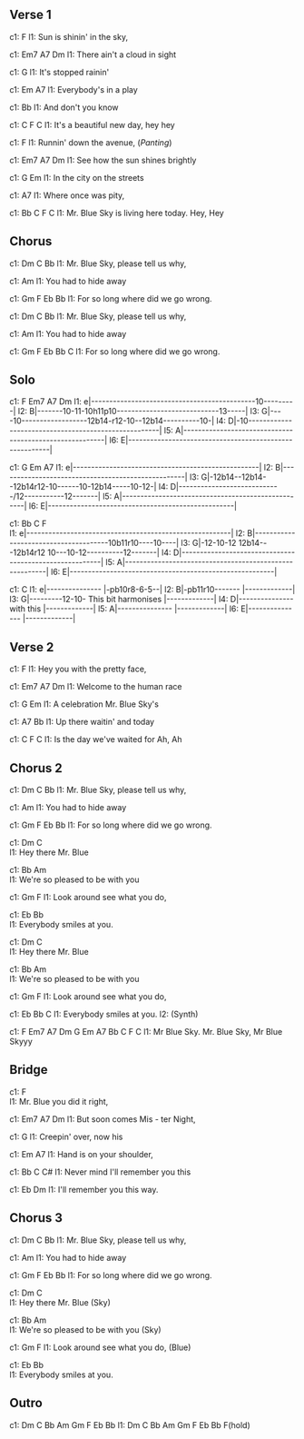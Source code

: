 ## Verse 1

c1:  F
l1: Sun is shinin' in the sky,

c1:                Em7  A7  Dm
l1: There ain't a cloud in sight

c1:                G
l1: It's stopped rainin'

c1:       Em          A7
l1: Everybody's in a play

c1:                Bb
l1: And don't you know

c1:  C                     F        C
l1: It's a beautiful new day, hey hey

c1: F
l1: Runnin' down the avenue, (*Panting*)

c1:               Em7  A7   Dm
l1: See how the sun shines brightly

c1:            G          Em
l1: In the city on the streets

c1:                 A7
l1: Where once was pity,

c1:   Bb               C         F      C
l1: Mr. Blue Sky is living here today.  Hey, Hey

## Chorus

c1: Dm        C                  Bb
l1: Mr. Blue Sky, please tell us why,

c1:             Am
l1: You had to hide away

c1:     Gm      F               Eb          Bb 
l1: For so long       where did we go wrong.

c1: Dm        C                  Bb
l1: Mr. Blue Sky, please tell us why,

c1:             Am
l1: You had to hide away

c1:     Gm      F               Eb          Bb C
l1: For so long       where did we go wrong.

## Solo

c1:    F                                      Em7    A7       Dm
l1: e|---------------------------------------------10---------|
l2: B|-------10-11-10h11p10----------------------------13-----|
l3: G|----10------------------12b14-r12-10--12b14----------10-|
l4: D|-10-----------------------------------------------------|
l5: A|--------------------------------------------------------|
l6: E|--------------------------------------------------------|

c1:                  G                Em                     A7
l1: e|---------------------------------------------------|
l2: B|---------------------------------------------------|
l3: G|-12b14--12b14--12b14r12-10------10-12b14-----10-12-|
l4: D|----------------------------/12-----------12-------|
l5: A|---------------------------------------------------|
l6: E|---------------------------------------------------|

c1:    Bb                       C                F  
l1: e|--------------------------------------------------------|
l2: B|--------------------------------------10b11r10----10----|
l3: G|-12-10-12 12b14---12b14r12 10---10-12----------12-------|
l4: D|--------------------------------------------------------|
l5: A|--------------------------------------------------------|
l6: E|--------------------------------------------------------|

c1:    C
l1: e|---------------                      |-pb10r8-6-5--|
l2: B|-pb11r10-------                      |-------------|
l3: G|---------12-10- This bit harmonises  |-------------|
l4: D|--------------- with this            |-------------|
l5: A|---------------                      |-------------|
l6: E|---------------                      |-------------|

## Verse 2

c1: F
l1: Hey you with the pretty face,

c1: Em7         A7       Dm
l1: Welcome to the human race

c1: G                    Em
l1: A celebration Mr. Blue Sky's

c1:            A7            Bb
l1: Up there waitin' and today

c1:         C                F   C
l1: Is the day we've waited for  Ah, Ah

## Chorus 2

c1: Dm        C                  Bb
l1: Mr. Blue Sky, please tell us why,

c1:             Am
l1: You had to hide away

c1:     Gm      F               Eb          Bb 
l1: For so long       where did we go wrong.

c1: Dm         C      
l1: Hey there Mr. Blue

c1: Bb                  Am        
l1: We're so pleased to be with you

c1: Gm              F
l1: Look around see what you do,

c1: Eb         Bb          
l1: Everybody smiles at you.

c1: Dm         C      
l1: Hey there Mr. Blue

c1: Bb                  Am        
l1: We're so pleased to be with you

c1: Gm              F
l1: Look around see what you do,

c1: Eb                   Bb     C 
l1: Everybody smiles at you.
l2: (Synth)

c1: F            Em7 A7 Dm G Em A7 Bb   C F C
l1: Mr Blue Sky. Mr. Blue Sky, Mr Blue Skyyy

## Bridge

c1:  F          
l1: Mr. Blue you did it right,

c1:                Em7   A7    Dm
l1: But soon comes Mis - ter Night,

c1:           G
l1: Creepin' over, now his

c1:  Em                A7
l1: Hand is on your shoulder,

c1: Bb                C               C#
l1: Never mind I'll remember you this 

c1:             Eb        Dm
l1: I'll remember you this way.

## Chorus 3

c1: Dm        C                  Bb
l1: Mr. Blue Sky, please tell us why,

c1:             Am
l1: You had to hide away

c1:     Gm    F          Eb          Bb 
l1: For so long where did we go wrong.

c1: Dm         C      
l1: Hey there Mr. Blue (Sky) 

c1: Bb                  Am        
l1: We're so pleased to be with you (Sky)

c1: Gm              F
l1: Look around see what you do, (Blue)

c1: Eb         Bb          
l1: Everybody smiles at you.

## Outro

c1: Dm  C  Bb  Am  Gm  F  Eb  Bb
l1: Dm  C  Bb  Am  Gm  F          Eb   Bb  F(hold)
